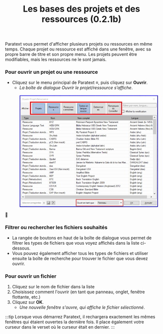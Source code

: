 ﻿---
title: Les bases des projets et des ressources (0.2.1b)
---

Paratext vous permet d'afficher plusieurs projets ou ressources en même temps. Chaque projet ou ressource est affiché dans une fenêtre, avec sa propre barre de titre et son propre menu. Les projets peuvent être modifiables, mais les ressources ne le sont jamais.

### Pour ouvrir un projet ou une ressource

-  Cliquez sur le menu principal de Paratext **≡**, puis cliquez sur **Ouvrir**.
     -  *La boîte de dialogue Ouvrir le projet/ressource s’affiche*.  
    ![](../../media/2c622aa954cab756ee81c28325afa447.png)

📄

### Filtrer ou rechercher les fichiers souhaités

-  La rangée de boutons en haut de la boîte de dialogue vous permet de filtrer les types de fichiers que vous voyez affichés dans la liste ci-dessous.
-  Vous pouvez également afficher tous les types de fichiers et utiliser ensuite la boîte de recherche pour trouver le fichier que vous devez ouvrir.

### Pour ouvrir un fichier 

1.  Cliquez sur le nom de fichier dans la liste
2.  Choisissez comment l'ouvrir (en tant que panneau, onglet, fenêtre flottante, etc.)
3.  Cliquez sur **OK**.
    -  *Une nouvelle fenêtre s'ouvre, qui affiche le fichier sélectionné*.

:::tip
Lorsque vous démarrez Paratext, il rechargera exactement les mêmes fenêtres qui étaient ouvertes la dernière fois. Il place également votre curseur dans le verset où le curseur était en dernier.
:::